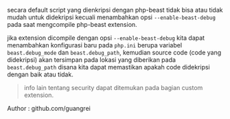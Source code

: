 secara default script yang dienkripsi dengan php-beast tidak bisa atau tidak mudah untuk didekripsi kecuali menambahkan opsi  `--enable-beast-debug` pada saat mengcompile php-beast extension.

jika extension dicompile dengan opsi `--enable-beast-debug` kita dapat menambahkan konfigurasi baru pada  `php.ini` berupa variabel  `beast.debug_mode` dan  `beast.debug_path`, kemudian source code (code yang didekripsi) akan tersimpan pada lokasi yang diberikan pada `beast.debug_path` disana kita dapat memastikan apakah code didekripsi dengan baik atau tidak. 

> info lain tentang security dapat ditemukan pada bagian custom extension.

Author : github.com/guangrei

